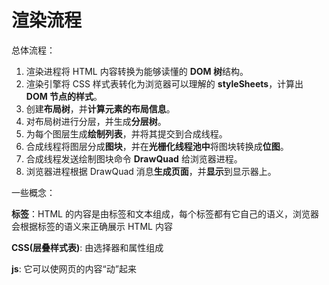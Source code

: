# 渲染流程

总体流程：

1. 渲染进程将 HTML 内容转换为能够读懂的 **DOM 树**结构。
2. 渲染引擎将 CSS 样式表转化为浏览器可以理解的 **styleSheets**，计算出 **DOM 节点的样式**。
3. 创建**布局树**，并**计算元素的布局信息**。
4. 对布局树进行分层，并生成**分层树**。
5. 为每个图层生成**绘制列表**，并将其提交到合成线程。
6. 合成线程将图层分成**图块**，并在**光栅化线程池中**将图块转换成**位图**。
7. 合成线程发送绘制图块命令 **DrawQuad** 给浏览器进程。
8. 浏览器进程根据 DrawQuad 消息**生成页面**，并**显示**到显示器上。



一些概念：

**标签**：HTML 的内容是由标签和文本组成，每个标签都有它自己的语义，浏览器会根据标签的语义来正确展示 HTML 内容

**CSS(层叠样式表)**:  由选择器和属性组成

**js**: 它可以使网页的内容“动”起来





